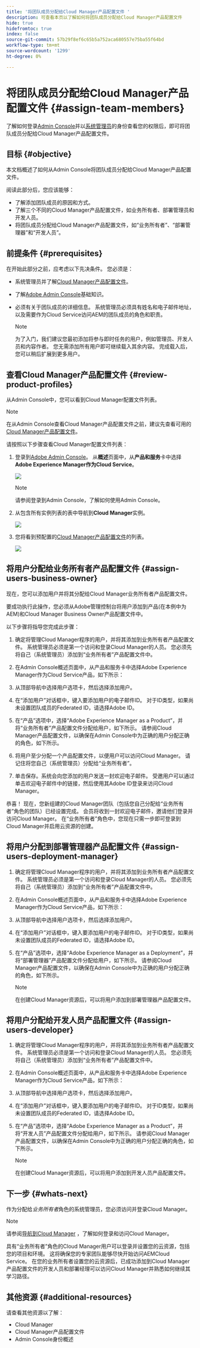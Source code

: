 ```yaml
---
title: '将团队成员分配给Cloud Manager产品配置文件 '
description: 可查看本页以了解如何将团队成员分配给Cloud Manager产品配置文件
hide: true
hidefromtoc: true
index: false
source-git-commit: 57b29f8ef6c65b5a752aca680557e75ba55f64bd
workflow-type: tm+mt
source-wordcount: '1299'
ht-degree: 0%

---
```



# 将团队成员分配给Cloud Manager产品配置文件 {#assign-team-members}

了解如何登录[Admin Console](https://experienceleague.adobe.com/docs/experience-manager-cloud-service/onboarding/onboarding-concepts/admin-console.html?lang=en)并以[系统管理员](https://experienceleague.adobe.com/docs/experience-manager-cloud-service/onboarding/onboarding-concepts/system-administrator.html?lang=en)的身份查看您的权限后，即可将团队成员分配给Cloud Manager产品配置文件。

## 目标 {#objective}

本文档概述了如何从Admin Console将团队成员分配给Cloud Manager产品配置文件。

阅读此部分后，您应该能够：

* 了解添加团队成员的原因和方式。
* 了解三个不同的Cloud Manager产品配置文件，如业务所有者、部署管理员和开发人员。
* 将团队成员分配给Cloud Manager产品配置文件，如“业务所有者”、“部署管理器”和“开发人员”。

## 前提条件 {#prerequisites}

在开始此部分之前，应考虑以下先决条件。 您必须是：

* 系统管理员并了解[Cloud Manager产品配置文件](https://experienceleague.adobe.com/docs/experience-manager-cloud-service/onboarding/onboarding-concepts/aem-cs-team-product-profiles.html?lang=en#cloud-manager-product-profiles)。
* 了解[Adobe Admin Console](https://experienceleague.adobe.com/docs/experience-manager-cloud-service/onboarding/onboarding-concepts/admin-console.html?lang=en)基础知识。
* 必须有关于团队成员的详细信息。 系统管理员必须具有姓名和电子邮件地址，以及需要作为Cloud Service访问AEM的团队成员的角色和职责。

   >[!NOTE]
   >为了入门，我们建议您最初添加将参与即时任务的用户，例如管理员、开发人员和内容作者。 您无需添加所有用户即可继续载入其余内容。 完成载入后，您可以稍后扩展到更多用户。

## 查看Cloud Manager产品配置文件 {#review-product-profiles}

从Admin Console中，您可以看到Cloud Manager配置文件列表。

>[!NOTE]
>在从Admin Console查看Cloud Manager产品配置文件之前，建议先查看可用的[Cloud Manager产品配置文件](https://experienceleague.adobe.com/docs/experience-manager-cloud-service/onboarding/onboarding-concepts/aem-cs-team-product-profiles.html?lang=en#cloud-manager-product-profiles)。

请按照以下步骤查看Cloud Manager配置文件列表：

1. 登录到[Adobe Admin Console](https://adminconsole.adobe.com/)。 从&#x200B;**概述**&#x200B;页面中，从&#x200B;**产品和服务**&#x200B;卡中选择&#x200B;**Adobe Experience Manager作为Cloud Service**。

   ![](/help/onboarding/onboarding-journey/assets/assign-team1.png)

   >[!NOTE]
   >请参阅登录到Admin Console，了解如何使用Admin Console。


1. 从包含所有实例列表的表中导航到&#x200B;**Cloud Manager**&#x200B;实例。

   ![](/help/onboarding/onboarding-journey/assets/assign-team2.png)

1. 您将看到预配置的[Cloud Manager产品配置文件](https://experienceleague.adobe.com/docs/experience-manager-cloud-service/onboarding/onboarding-concepts/aem-cs-team-product-profiles.html?lang=en#cloud-manager-product-profiles)的列表。

   ![](/help/onboarding/onboarding-journey/assets/assign-team3.png)


## 将用户分配给业务所有者产品配置文件 {#assign-users-business-owner}

现在，您可以添加用户并将其分配给Cloud Manager业务所有者产品配置文件。

要成功执行此操作，您必须从Adobe管理控制台将用户添加到产品(在本例中为AEM)和Cloud Manager Business Owner产品配置文件中。

以下步骤将指导您完成此步骤：

1. 确定将管理Cloud Manager程序的用户，并将其添加到业务所有者产品配置文件。 系统管理员必须是第一个访问和登录Cloud Manager的人员。 您必须先将自己（系统管理员）添加到“业务所有者”产品配置文件中。

1. 在Admin Console概述页面中，从产品和服务卡中选择Adobe Experience Manager作为Cloud Service产品，如下所示：

1. 从顶部导航中选择用户选项卡，然后选择添加用户。

1. 在“添加用户”对话框中，键入要添加用户的电子邮件ID。 对于ID类型，如果尚未设置团队成员的Federated ID，请选择Adobe ID。

1. 在“产品”选项中，选择“Adobe Experience Manager as a Product”，并将“业务所有者”产品配置文件分配给用户，如下所示。 请参阅Cloud Manager产品配置文件，以确保在Admin Console中为正确的用户分配正确的角色，如下所示。

1. 将用户至少分配一个产品配置文件，以便用户可以访问Cloud Manager。 请记住将您自己（系统管理员）分配给“业务所有者”。

1. 单击保存。系统会向您添加的用户发送一封欢迎电子邮件。 受邀用户可以通过单击欢迎电子邮件中的链接，然后使用其Adobe ID登录来访问Cloud Manager。

恭喜！ 现在，您新组建的Cloud Manager团队（包括您自己分配给“业务所有者”角色的团队）已经设置完成。 会员将收到一封欢迎电子邮件，邀请他们登录并访问Cloud Manager。 在“业务所有者”角色中，您现在只需一步即可登录到Cloud Manager并启用云资源的创建。

## 将用户分配到部署管理器产品配置文件 {#assign-users-deployment-manager}

1. 确定将管理Cloud Manager程序的用户，并将其添加到业务所有者产品配置文件。 系统管理员必须是第一个访问和登录Cloud Manager的人员。 您必须先将自己（系统管理员）添加到“业务所有者”产品配置文件中。

1. 在Admin Console概述页面中，从产品和服务卡中选择Adobe Experience Manager作为Cloud Service产品，如下所示：

1. 从顶部导航中选择用户选项卡，然后选择添加用户。

1. 在“添加用户”对话框中，键入要添加用户的电子邮件ID。 对于ID类型，如果尚未设置团队成员的Federated ID，请选择Adobe ID。

1. 在“产品”选项中，选择“Adobe Experience Manager as a Deployment”，并将“部署管理器”产品配置文件分配给用户，如下所示。 请参阅Cloud Manager产品配置文件，以确保在Admin Console中为正确的用户分配正确的角色，如下所示。

   >[!NOTE]
   >在创建Cloud Manager资源后，可以将用户添加到部署管理器产品配置文件。

## 将用户分配给开发人员产品配置文件 {#assign-users-developer}

1. 确定将管理Cloud Manager程序的用户，并将其添加到业务所有者产品配置文件。 系统管理员必须是第一个访问和登录Cloud Manager的人员。 您必须先将自己（系统管理员）添加到“业务所有者”产品配置文件中。

1. 在Admin Console概述页面中，从产品和服务卡中选择Adobe Experience Manager作为Cloud Service产品，如下所示：

1. 从顶部导航中选择用户选项卡，然后选择添加用户。

1. 在“添加用户”对话框中，键入要添加用户的电子邮件ID。 对于ID类型，如果尚未设置团队成员的Federated ID，请选择Adobe ID。

1. 在“产品”选项中，选择“Adobe Experience Manager as a Product”，并将“开发人员”产品配置文件分配给用户，如下所示。 请参阅Cloud Manager产品配置文件，以确保在Admin Console中为正确的用户分配正确的角色，如下所示。

   >[!NOTE]
   >在创建Cloud Manager资源后，可以将用户添加到开发人员产品配置文件。

## 下一步 {#whats-next}

作为分配给&#x200B;*业务所有者*&#x200B;角色的系统管理员，您必须访问并登录Cloud Manager。
>[!NOTE]
>请参阅[导航到Cloud Manager](https://experienceleague.adobe.com/docs/experience-manager-cloud-service/onboarding/what-is-required/navigate-to-cloud-manager.html?lang=en) ，了解如何登录和访问Cloud Manager。

具有“业务所有者”角色的Cloud Manager用户可以登录并设置您的云资源，包括您的项目和环境。 这将确保您的专家团队能够尽快开始访问AEMCloud Service。
在您的业务所有者设置您的云资源后，已成功添加到Cloud Manager产品配置文件的开发人员和部署经理可以访问Cloud Manager并熟悉如何继续其学习路径。

## 其他资源 {#additional-resources}

请查看其他资源以了解：

* Cloud Manager
* Cloud Manager产品配置文件
* Admin Console身份概述
